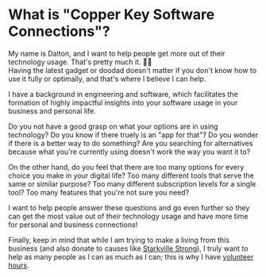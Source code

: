 # What is "Copper Key Software Connections"?

My name is Dalton, and I want to help people get more out of their technology usage. 
That's pretty much it. 🤷‍♂️  
Having the latest gadget or doodad doesn't matter if you don't know how to use it fully or optimally, 
and that's where I believe I can help.

I have a background in engineering and software, which facilitates the formation of highly impactful insights into 
your software usage in your business and personal life. 

Do you not have a good grasp on what your options are in using technology? Do you know if there truely is an "app for that"? Do you wonder if there is a better way to do something? Are you searching for alternatives because what you're currently using doesn't work the way you want it to?

On the other hand, do you feel that there are too many options for every choice you make in your digital life? Too many different tools that serve the same or similar purpose? Too many different subscription levels for a single tool? Too many features that you're not sure you need?

I want to help people answer these questions and go even further so they can get the most value out of their technology usage and have more time for personal and business connections!

<!-- For some examples of what I can help with, please look through my [client stories](client_stories) collection and see if there's anything relevant to you.  -->

Finally, keep in mind that while I am trying to make a living from this business (and also donate to causes like [Starkville Strong](https://www.starkvillestrong.org)), I truly want to help as many people as I can as much as I can; this is why I have [volunteer hours](main/volunteering.md).

<!-- [^1]: I am a really bad salesperson... but I'm working on it! -->